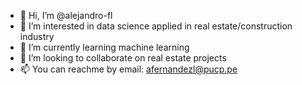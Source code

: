 - 👋 Hi, I’m @alejandro-fl
- 👀 I’m interested in data science applied in real estate/construction industry
- 🌱 I’m currently learning machine learning 
- 💞️ I’m looking to collaborate on real estate projects
- 📫 You can reachme by email: afernandezl@pucp.pe

<!---
alejandro-fl/alejandro-fl is a ✨ special ✨ repository because its `README.md` (this file) appears on your GitHub profile.
You can click the Preview link to take a look at your changes.
--->
